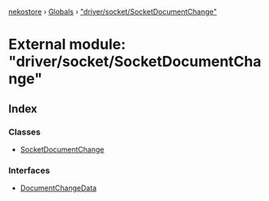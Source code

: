 [nekostore](../README.md) › [Globals](../globals.md) › ["driver/socket/SocketDocumentChange"](_driver_socket_socketdocumentchange_.md)

# External module: "driver/socket/SocketDocumentChange"

## Index

### Classes

* [SocketDocumentChange](../classes/_driver_socket_socketdocumentchange_.socketdocumentchange.md)

### Interfaces

* [DocumentChangeData](../interfaces/_driver_socket_socketdocumentchange_.documentchangedata.md)
